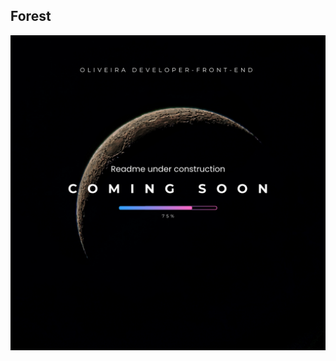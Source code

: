 ## Forest

![Readme](https://github.com/emmanuelmarcosdeoliveira/servidor-estatico/blob/main/github/Readme-constructor.png)
